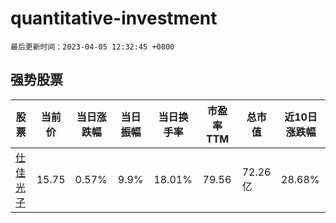 # quantitative-investment

`最后更新时间：2023-04-05 12:32:45 +0800`

## 强势股票

|股票|当前价|当日涨跌幅|当日振幅|当日换手率|市盈率TTM|总市值|近10日涨跌幅|
|----|----|----|----|----|----|----|----|
|[仕佳光子](https://xueqiu.com/S/SH688313)|15.75|0.57%|9.9%|18.01%|79.56|72.26亿|28.68%|
